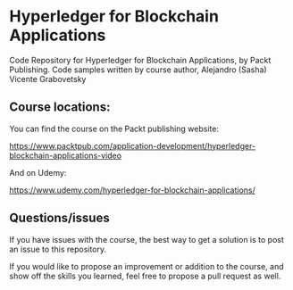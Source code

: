 # Hyperledger for Blockchain Applications

Code Repository for Hyperledger for Blockchain Applications, by Packt Publishing. Code samples written by course author, Alejandro (Sasha) Vicente Grabovetsky

## Course locations:

You can find the course on the Packt publishing website:

https://www.packtpub.com/application-development/hyperledger-blockchain-applications-video

And on Udemy:

https://www.udemy.com/hyperledger-for-blockchain-applications/

## Questions/issues

If you have issues with the course, the best way to get a solution is to post an issue to this repository.

If you would like to propose an improvement or addition to the course, and show off the skills you learned, feel free to propose a pull request as well.
